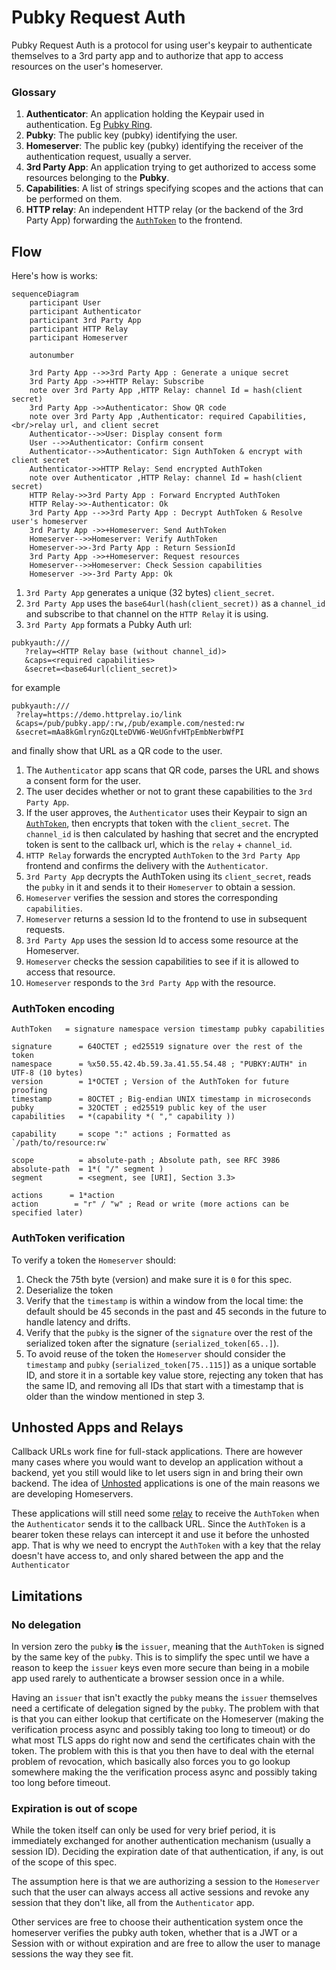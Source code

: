 # Pubky Request Auth

Pubky Request Auth is a protocol for using user's keypair to authenticate themselves to a 3rd party app and to authorize that app to access resources on the user's homeserver.

### Glossary
1. **Authenticator**: An application holding the Keypair used in authentication. Eg [Pubky Ring](https://github.com/pubky/pubky-ring).
1. **Pubky**: The public key (pubky) identifying the user.
1. **Homeserver**: The public key (pubky) identifying the receiver of the authentication request, usually a server.
1. **3rd Party App**: An application trying to get authorized to access some resources belonging to the **Pubky**.
1. **Capabilities**: A list of strings specifying scopes and the actions that can be performed on them.
1. **HTTP relay**: An independent HTTP relay (or the backend of the 3rd Party App) forwarding the [`AuthToken`](#authtoken-encoding) to the frontend.  

## Flow

Here's how is works:

```mermaid
sequenceDiagram
    participant User
    participant Authenticator
    participant 3rd Party App 
    participant HTTP Relay
    participant Homeserver

    autonumber
    
    3rd Party App -->>3rd Party App : Generate a unique secret
    3rd Party App ->>+HTTP Relay: Subscribe
    note over 3rd Party App ,HTTP Relay: channel Id = hash(client secret)
    3rd Party App ->>Authenticator: Show QR code
    note over 3rd Party App ,Authenticator: required Capabilities,<br/>relay url, and client secret
    Authenticator-->>User: Display consent form
    User -->>Authenticator: Confirm consent
    Authenticator-->>Authenticator: Sign AuthToken & encrypt with client secret
    Authenticator->>HTTP Relay: Send encrypted AuthToken
    note over Authenticator ,HTTP Relay: channel Id = hash(client secret)
    HTTP Relay->>3rd Party App : Forward Encrypted AuthToken
    HTTP Relay->>-Authenticator: Ok
    3rd Party App -->>3rd Party App : Decrypt AuthToken & Resolve user's homeserver
    3rd Party App ->>+Homeserver: Send AuthToken
    Homeserver-->>Homeserver: Verify AuthToken
    Homeserver->>-3rd Party App : Return SessionId
    3rd Party App ->>+Homeserver: Request resources
    Homeserver-->>Homeserver: Check Session capabilities
    Homeserver ->>-3rd Party App: Ok
```

1. `3rd Party App` generates a unique (32 bytes) `client_secret`.
1. `3rd Party App` uses the `base64url(hash(client_secret))` as a `channel_id` and subscribe to that channel on the `HTTP Relay` it is using.
1. `3rd Party App` formats a Pubky Auth url:
```
pubkyauth:///
   ?relay=<HTTP Relay base (without channel_id)>
   &caps=<required capabilities>
   &secret=<base64url(client_secret)>
```
 for example 
 ```
pubkyauth:///
  ?relay=https://demo.httprelay.io/link
  &caps=/pub/pubky.app/:rw,/pub/example.com/nested:rw
  &secret=mAa8kGmlrynGzQLteDVW6-WeUGnfvHTpEmbNerbWfPI
 ```
 and finally show that URL as a QR code to the user.
1. The `Authenticator` app scans that QR code, parses the URL and shows a consent form for the user.
1. The user decides whether or not to grant these capabilities to the `3rd Party App`.
1. If the user approves, the `Authenticator` uses their Keypair to sign an [`AuthToken`](#authtoken-encoding), then encrypts that token with the `client_secret`. The `channel_id` is then calculated by hashing that secret and the encrypted token is sent to the callback url, which is the `relay` + `channel_id`.
1. `HTTP Relay` forwards the encrypted `AuthToken` to the `3rd Party App` frontend and confirms the delivery with the `Authenticator`.
1. `3rd Party App` decrypts the AuthToken using its `client_secret`, reads the `pubky` in it and sends it to their `Homeserver` to obtain a session.
1. `Homeserver` verifies the session and stores the corresponding `capabilities`.
1. `Homeserver` returns a session Id to the frontend to use in subsequent requests.
1. `3rd Party App` uses the session Id to access some resource at the Homeserver.
1. `Homeserver` checks the session capabilities to see if it is allowed to access that resource.
1. `Homeserver` responds to the `3rd Party App` with the resource.

### AuthToken encoding
```abnf
AuthToken   = signature namespace version timestamp pubky capabilities

signature      = 64OCTET ; ed25519 signature over the rest of the token
namespace      = %x50.55.42.4b.59.3a.41.55.54.48 ; "PUBKY:AUTH" in UTF-8 (10 bytes)
version        = 1*OCTET ; Version of the AuthToken for future proofing
timestamp      = 8OCTET ; Big-endian UNIX timestamp in microseconds
pubky          = 32OCTET ; ed25519 public key of the user
capabilities   = *(capability *( "," capability ))

capability     = scope ":" actions ; Formatted as `/path/to/resource:rw`

scope          = absolute-path ; Absolute path, see RFC 3986
absolute-path  = 1*( "/" segment )
segment        = <segment, see [URI], Section 3.3>

actions      = 1*action
action        = "r" / "w" ; Read or write (more actions can be specified later)
```

### AuthToken verification
To verify a token the `Homeserver` should:
1. Check the 75th byte (version) and make sure it is `0` for this spec.
1. Deserialize the token
1. Verify that the `timestamp` is within a window from the local time: the default should be 45 seconds in the past and 45 seconds in the future to handle latency and drifts.
1. Verify that the `pubky` is the signer of the `signature` over the rest of the serialized token after the signature (`serialized_token[65..]`).
1. To avoid reuse of the token the `Homeserver` should consider the `timestamp` and `pubky`  (`serialized_token[75..115]`) as a unique sortable ID, and store it in a sortable key value store, rejecting any token that has the same ID, and removing all IDs that start with a timestamp that is older than the window mentioned in step 3.

## Unhosted Apps and Relays
Callback URLs work fine for full-stack applications. There are however many cases where you would want to develop an application without a backend, yet you still would like to let users sign in and bring their own backend. The idea of [Unhosted](https://unhosted.org/) applications is one of the main reasons we are developing Homeservers.

These applications will still need some [relay](https://httprelay.io/) to receive the `AuthToken` when the `Authenticator` sends it to the callback URL. Since the `AuthToken` is a bearer token these relays can intercept it and use it before the unhosted app. That is why we need to encrypt the `AuthToken` with a key that the relay doesn't have access to, and only shared between the app and the `Authenticator` 

## Limitations

### No delegation
In version zero the `pubky` **is** the `issuer`, meaning that the `AuthToken` is signed by the same key of the `pubky`. This is to simplify the spec until we have a reason to keep the `issuer` keys even more secure than being in a mobile app used rarely to authenticate a browser session once in a while.

Having an `issuer` that isn't exactly the `pubky` means the `issuer` themselves need a certificate of delegation signed by the `pubky`. The problem with that is that you can either lookup that certificate on the Homeserver (making the verification process async and possibly taking too long to timeout) or do what most TLS apps do right now and send the certificates chain with the token. The problem with this is that you then have to deal with the eternal problem of revocation, which basically also forces you to go lookup somewhere making the the verification process async and possibly taking too long before timeout.

### Expiration is out of scope
While the token itself can only be used for very brief period, it is immediately exchanged for another authentication mechanism (usually a session ID). Deciding the expiration date of that authentication, if any, is out of the scope of this spec.

The assumption here is that we are authorizing a session to the `Homeserver` such that the user can always access all active sessions and revoke any session that they don't like, all from the `Authenticator` app.

Other services are free to choose their authentication system once the homeserver verifies the pubky auth token, whether that is a JWT or a Session with or without expiration and are free to allow the user to manage sessions the way they see fit.
